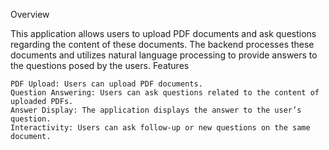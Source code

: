 Overview

This application allows users to upload PDF documents and ask questions regarding the content of these documents. The backend processes these documents and utilizes natural language processing to provide answers to the questions posed by the users.
Features

    PDF Upload: Users can upload PDF documents.
    Question Answering: Users can ask questions related to the content of uploaded PDFs.
    Answer Display: The application displays the answer to the user’s question.
    Interactivity: Users can ask follow-up or new questions on the same document.
